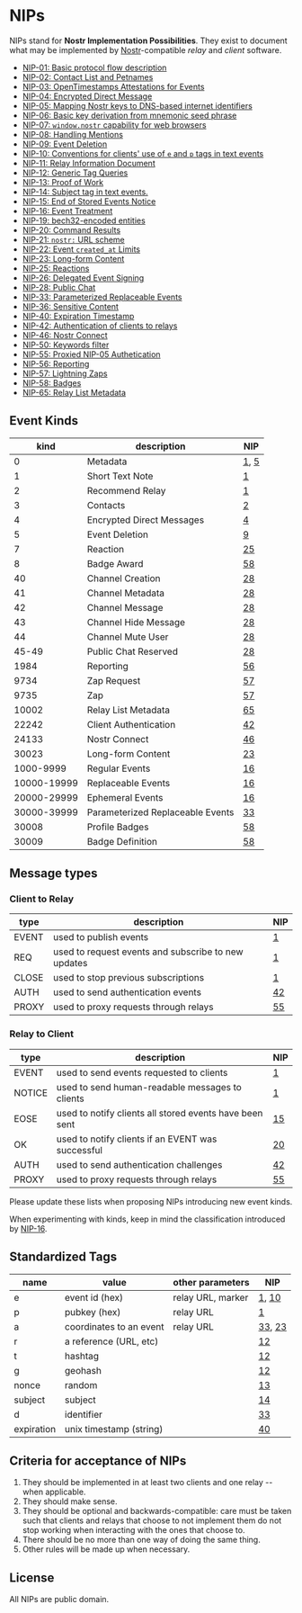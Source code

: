 # NIPs

NIPs stand for **Nostr Implementation Possibilities**. They exist to document what may be implemented by [Nostr](https://github.com/fiatjaf/nostr)-compatible _relay_ and _client_ software.

- [NIP-01: Basic protocol flow description](01.md)
- [NIP-02: Contact List and Petnames](02.md)
- [NIP-03: OpenTimestamps Attestations for Events](03.md)
- [NIP-04: Encrypted Direct Message](04.md)
- [NIP-05: Mapping Nostr keys to DNS-based internet identifiers](05.md)
- [NIP-06: Basic key derivation from mnemonic seed phrase](06.md)
- [NIP-07: `window.nostr` capability for web browsers](07.md)
- [NIP-08: Handling Mentions](08.md)
- [NIP-09: Event Deletion](09.md)
- [NIP-10: Conventions for clients' use of `e` and `p` tags in text events](10.md)
- [NIP-11: Relay Information Document](11.md)
- [NIP-12: Generic Tag Queries](12.md)
- [NIP-13: Proof of Work](13.md)
- [NIP-14: Subject tag in text events.](14.md)
- [NIP-15: End of Stored Events Notice](15.md)
- [NIP-16: Event Treatment](16.md)
- [NIP-19: bech32-encoded entities](19.md)
- [NIP-20: Command Results](20.md)
- [NIP-21: `nostr:` URL scheme](21.md)
- [NIP-22: Event `created_at` Limits](22.md)
- [NIP-23: Long-form Content](23.md)
- [NIP-25: Reactions](25.md)
- [NIP-26: Delegated Event Signing](26.md)
- [NIP-28: Public Chat](28.md)
- [NIP-33: Parameterized Replaceable Events](33.md)
- [NIP-36: Sensitive Content](36.md)
- [NIP-40: Expiration Timestamp](40.md)
- [NIP-42: Authentication of clients to relays](42.md)
- [NIP-46: Nostr Connect](46.md)
- [NIP-50: Keywords filter](50.md)
- [NIP-55: Proxied NIP-05 Authetication](55.md)
- [NIP-56: Reporting](56.md)
- [NIP-57: Lightning Zaps](57.md)
- [NIP-58: Badges](58.md)
- [NIP-65: Relay List Metadata](65.md)

## Event Kinds
| kind          | description                      | NIP                     |
| ------------- | -------------------------------- | ----------------------- |
| 0             | Metadata                         | [1](01.md), [5](05.md)  |
| 1             | Short Text Note                  | [1](01.md)              |
| 2             | Recommend Relay                  | [1](01.md)              |
| 3             | Contacts                         | [2](02.md)              |
| 4             | Encrypted Direct Messages        | [4](04.md)              |
| 5             | Event Deletion                   | [9](09.md)              |
| 7             | Reaction                         | [25](25.md)             |
| 8             | Badge Award                      | [58](58.md)             |
| 40            | Channel Creation                 | [28](28.md)             |
| 41            | Channel Metadata                 | [28](28.md)             |
| 42            | Channel Message                  | [28](28.md)             |
| 43            | Channel Hide Message             | [28](28.md)             |
| 44            | Channel Mute User                | [28](28.md)             |
| 45-49         | Public Chat Reserved             | [28](28.md)             |
| 1984          | Reporting                        | [56](56.md)             |
| 9734          | Zap Request                      | [57](57.md)             |
| 9735          | Zap                              | [57](57.md)             |
| 10002         | Relay List Metadata              | [65](65.md)             |
| 22242         | Client Authentication            | [42](42.md)             |
| 24133         | Nostr Connect                    | [46](46.md)             |
| 30023         | Long-form Content                | [23](23.md)             |
| 1000-9999     | Regular Events                   | [16](16.md)             |
| 10000-19999   | Replaceable Events               | [16](16.md)             |
| 20000-29999   | Ephemeral Events                 | [16](16.md)             |
| 30000-39999   | Parameterized Replaceable Events | [33](33.md)             |
| 30008         | Profile Badges                   | [58](58.md)             |
| 30009         | Badge Definition                 | [58](58.md)             |

## Message types

### Client to Relay
| type   | description                                         | NIP         |
|--------|-----------------------------------------------------|-------------|
| EVENT  | used to publish events                              | [1](01.md)  |
| REQ    | used to request events and subscribe to new updates | [1](01.md)  |
| CLOSE  | used to stop previous subscriptions                 | [1](01.md)  |
| AUTH   | used to send authentication events                  | [42](42.md) |
| PROXY  | used to proxy requests through relays               | [55](55.md) |

### Relay to Client
| type   | description                                             | NIP         |
|--------|---------------------------------------------------------|-------------|
| EVENT  | used to send events requested to clients                | [1](01.md)  |
| NOTICE | used to send human-readable messages to clients         | [1](01.md)  |
| EOSE   | used to notify clients all stored events have been sent | [15](15.md) |
| OK     | used to notify clients if an EVENT was successful       | [20](20.md) |
| AUTH   | used to send authentication challenges                  | [42](42.md) |
| PROXY  | used to proxy requests through relays                   | [55](55.md) |

Please update these lists when proposing NIPs introducing new event kinds.

When experimenting with kinds, keep in mind the classification introduced by [NIP-16](16.md).

## Standardized Tags

| name       | value                   | other parameters  | NIP                      |
| ---------- | ----------------------- | ----------------- | ------------------------ |
| e          | event id (hex)          | relay URL, marker | [1](01.md), [10](10.md)  |
| p          | pubkey (hex)            | relay URL         | [1](01.md)               |
| a          | coordinates to an event | relay URL         | [33](33.md), [23](23.md) |
| r          | a reference (URL, etc)  |                   | [12](12.md)              |
| t          | hashtag                 |                   | [12](12.md)              |
| g          | geohash                 |                   | [12](12.md)              |
| nonce      | random                  |                   | [13](13.md)              |
| subject    | subject                 |                   | [14](14.md)              |
| d          | identifier              |                   | [33](33.md)              |
| expiration | unix timestamp (string) |                   | [40](40.md)              |

## Criteria for acceptance of NIPs

1. They should be implemented in at least two clients and one relay -- when applicable.
2. They should make sense.
3. They should be optional and backwards-compatible: care must be taken such that clients and relays that choose to not implement them do not stop working when interacting with the ones that choose to.
4. There should be no more than one way of doing the same thing.
5. Other rules will be made up when necessary.

## License

All NIPs are public domain.
